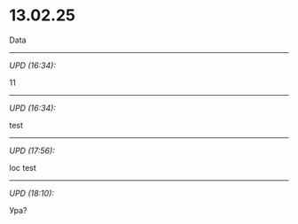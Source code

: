 # 13.02.25

Data

<hr>

_UPD (16:34):_

11

<hr>

_UPD (16:34):_

test

<hr>

_UPD (17:56):_

loc test

<hr>

_UPD (18:10):_

Ура?
